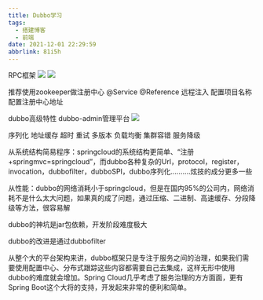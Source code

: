 ```yaml
---
title: Dubbo学习
tags:
  - 搭建博客
  - 前端
date: 2021-12-01 22:29:59
abbrlink: 81i5h
---
```

RPC框架
![](https://gitee.com/mosheng123456789/pics/raw/master/img/360截图20211222123629105.jpg)
![](https://gitee.com/mosheng123456789/pics/raw/master/img/360截图20211222124538588.jpg)

推荐使用zookeeper做注册中心
@Service
@Reference 远程注入
配置项目名称
配置注册中心地址

dubbo高级特性
dubbo-admin管理平台
![](https://gitee.com/mosheng123456789/pics/raw/master/img/360截图20211222134056697.jpg)

序列化
地址缓存
超时
重试
多版本
负载均衡
集群容错
服务降级

从系统结构简易程序：springcloud的系统结构更简单、“注册+springmvc=springcloud”，而dubbo各种复杂的Url，protocol，register，invocation，dubbofilter，dubboSPI，dubbo序列化..........炫技的成分更多一些

从性能：dubbo的网络消耗小于springcloud，但是在国内95%的公司内，网络消耗不是什么太大问题，如果真的成了问题，通过压缩、二进制、高速缓存、分段降级等方法，很容易解

dubbo的神坑是jar包依赖，开发阶段难度极大

dubbo的改进是通过dubbofilter



从整个大的平台架构来讲，dubbo框架只是专注于服务之间的治理，如果我们需要使用配置中心、分布式跟踪这些内容都需要自己去集成，这样无形中使用dubbo的难度就会增加。Spring Cloud几乎考虑了服务治理的方方面面，更有Spring Boot这个大将的支持，开发起来非常的便利和简单。

